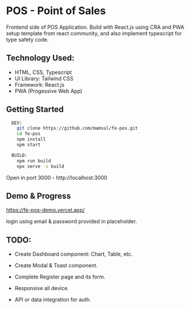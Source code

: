 # POS - Point of Sales

Frontend side of POS Application. Build with React.js using CRA and PWA setup template from react community, and also implement typescript for type safety code.

## Technology Used:

- HTML, CSS, Typescript
- UI Library: Tailwind CSS
- Framework: React.js
- PWA (Progessive Web App)


## Getting Started

```bash
  DEV:
    git clone https://github.com/mamsul/fe-pos.git
    cd fe-pos
    npm install
    npm start

  BUILD:
    npm run build
    npx serve -s build
```

Open in port 3000 - http://localhost:3000
    
## Demo & Progress

https://fe-pos-demo.vercel.app/

login using email & password provided in placeholder.


## TODO:

- Create Dashboard component: Chart, Table, etc.

- Create Modal & Toast component.

- Complete Register page and its form.

- Responsive all device.

- API or data integration for auth.


